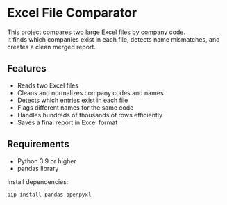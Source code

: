 # Excel File Comparator

This project compares two large Excel files by company code.  
It finds which companies exist in each file, detects name mismatches, and creates a clean merged report.



## Features

- Reads two Excel files
- Cleans and normalizes company codes and names
- Detects which entries exist in each file
- Flags different names for the same code
- Handles hundreds of thousands of rows efficiently
- Saves a final report in Excel format



## Requirements

- Python 3.9 or higher  
- pandas library  

Install dependencies:

```bash
pip install pandas openpyxl
